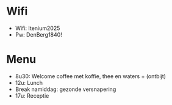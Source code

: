 Wifi
====

- Wifi: Itenium2025
- Pw: DenBerg1840!

Menu
====

- 8u30: Welcome coffee met koffie, thee en waters + (ontbijt)
- 12u: Lunch
- Break namiddag: gezonde versnapering
- 17u: Receptie
